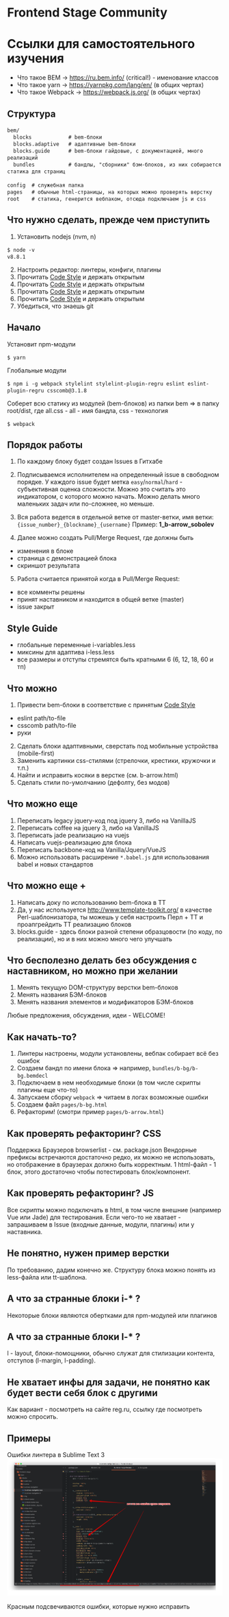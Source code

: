 Frontend Stage Community
===================

# Ссылки для самостоятельного изучения
- Что такое BEM  ->  https://ru.bem.info/ (critical!) - именование классов
- Что такое yarn ->  https://yarnpkg.com/lang/en/ (в общих чертах)
- Что такое Webpack ->  https://webpack.js.org/ (в общих чертах)

## Структура

```
bem/
  blocks            # bem-блоки
  blocks.adaptive   # адаптивные bem-блоки
  blocks.guide      # bem-блоки гайдовые, с документацией, много реализаций
  bundles           # бандлы, "сборники" бэм-блоков, из них собирается статика для страниц

config  # служебная папка
pages   # обычные html-страницы, на которых можно проверять верстку
root    # статика, генерится вебпаком, отсюда подключаем js и css
```

## Что нужно сделать, прежде чем приступить
1. Установить nodejs (nvm, n)
```
$ node -v
v8.8.1
```
2. Настроить редактор: линтеры, конфиги, плагины
3. Прочитать [Code Style](https://github.com/regru/frontend-stage/blob/master/CODESTYLE.md) и держать открытым
3. Прочитать [Code Style](https://github.com/regru/frontend-stage/blob/master/CODESTYLE.md) и держать открытым
3. Прочитать [Code Style](https://github.com/regru/frontend-stage/blob/master/CODESTYLE.md) и держать открытым
3. Прочитать [Code Style](https://github.com/regru/frontend-stage/blob/master/CODESTYLE.md) и держать открытым
4. Убедиться, что знаешь git


## Начало

Установит npm-модули
```
$ yarn
```

Глобальные модули
```
$ npm i -g webpack stylelint stylelint-plugin-regru eslint eslint-plugin-regru csscomb@3.1.8
```

Соберет всю статику из модулей (bem-блоков) из папки bem => в папку root/dist, где all.css - all - имя бандла, css - технология
```
$ webpack
```

## Порядок работы
1. По каждому блоку будет создан Issues в Гитхабе
2. Подписываемся исполнителем на определенный issue в свободном порядке. У каждого issue будет метка `easy`/`normal`/`hard` - субъективная оценка сложности. Можно это считать это индикатором, с которого можно начать. Можно делать много маленьких задач или  по-сложнее, но меньше.

3. Вся работа ведется в отдельной ветке от master-ветки, имя ветки: `{issue_number}_{blockname}_{username}`
Пример: **1_b-arrow_sobolev**
4. Далее можно создать Pull/Merge Request, где должны быть
- изменения в блоке
- страница с демонстрацией блока
- скриншот результата

5. Работа считается принятой когда в Pull/Merge Request:
- все комменты решены
- принят наставником и находится в общей ветке (master)
- issue закрыт


## Style Guide
- глобальные переменные i-variables.less
- миксины для адаптива i-less.less
- все размеры и отступы стремятся быть кратными 6 (6, 12, 18, 60 и тп)

## Что можно
1. Привести bem-блоки в соответствие с принятым [Code Style](https://github.com/regru/frontend-stage/blob/master/CODESTYLE.md)
- eslint path/to-file
- csscomb path/to-file
- руки
2. Сделать блоки адаптивными, сверстать под мобильные устройства (mobile-first)
3. Заменить картинки css-стилями (стрелочки, крестики, кружочки и т.п.)
4. Найти и исправить косяки в верстке (см. b-arrow.html)
5. Сделать стили по-умолчанию (дефолту, без модов)


## Что можно еще
1. Переписать legacy jquery-код под jquery 3, либо на VanillaJS
2. Переписать coffee на jquery 3, либо на VanillaJS
3. Переписать jade реализацию на vuejs
4. Написать vuejs-реализацию для блока
5. Переписать backbone-код на Vanilla/Jquery/VueJS
6. Можно использовать расширение `*.babel.js` для использования babel и новых стандартов

## Что можно еще +
1. Написать доку по использованию bem-блока в ТТ
2. Да, у нас используется http://www.template-toolkit.org/ в качестве Perl-шаблонизатора, ты можешь у себя настроить
Перл + ТТ и проапгрейдить ТТ реализацию блоков
3. blocks.guide - здесь блоки разной степени образцовости (по коду, по реализации), но и в них можно много чего улучшать


## Что бесполезно делать без обсуждения с наставником, но можно при желании

1. Менять текущую DOM-структуру верстки bem-блоков 
2. Менять названия БЭМ-блоков
3. Менять названия элементов и модификаторов БЭМ-блоков

Любые предложения, обсуждения, идеи - WELCOME!

## Как начать-то?

1. Линтеры настроены, модули установлены, вебпак собирает всё без ошибок
2. Создаем бандл по имени блока => например, `bundles/b-bg/b-bg.bemdecl`
3. Подключаем в нем необходимые блоки (в том числе скрипты плагины еще что-то)
4. Запускаем сборку `webpack` => читаем в логах возможные ошибки
5. Создаем файл `pages/b-bg.html`
6. Рефакторим! (смотри пример `pages/b-arrow.html`)

## Как проверять рефакторинг? CSS
Поддержка Браузеров browserlist - см. package.json
Вендорные префиксы встречаются достаточно редко, их можно не использовать, но отображение в браузерах должно быть корректным.
1 html-файл - 1 блок, этого достаточно чтобы потестировать блок/компонент. 

## Как проверять рефакторинг? JS
Все скрипты можно подключать в html, в том числе внешние (например Vue или Jade) для тестирования.
Если чего-то не хватает - запрашиваем в Issue (входные данные, модули, плагины) или у наставника.

## Не понятно, нужен пример верстки
По требованию, дадим конечно же. Структуру блока можно понять из less-файла или tt-шаблона.


## А что за странные блоки i-* ?
Некоторые блоки являются обертками для npm-модулей или плагинов

## А что за странные блоки l-* ?
l - layout, блоки-помощники, обычно служат для стилизации контента, отступов (l-margin, l-padding).

## Не хватает инфы для задачи, не понятно как будет вести себя блок с другими
Как вариант - посмотреть на сайте reg.ru, ссылку где посмотреть можно спросить.

## Примеры

Ошибки линтера в Sublime Text 3
![Sublime Plugin](/example.png?raw=true "Stylelint ST3 errors")

Красным подсвечиваются ошибки, которые нужно исправить


